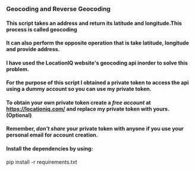 ### Geocoding and Reverse Geocoding 

#### This script takes an address and return its latitude and longitude.This process is called geocoding
#### It can also perform the opposite operation that is take latitude, longitude and provide address.

#### I have used the LocationIQ website's geocoding api inorder to solve this problem.

#### For the purpose of this script I obtained a private token to access the api using a dummy account so you can use my private token.

#### To obtain your own private token create a *free account* at https://locationiq.com/ and replace my private token with yours.(Optional)

#### Remember, *don't share* your private token with anyone if you use your personal email for account creation.

#### Install the dependencies by using:

pip install -r requirements.txt
